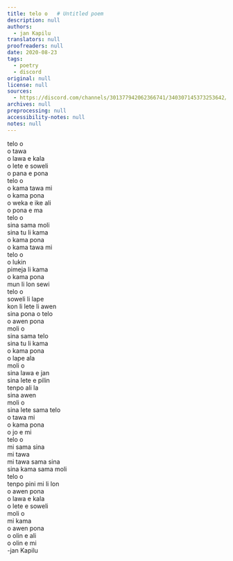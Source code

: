 ```yaml
---
title: telo o   # Untitled poem
description: null
authors:
  - jan Kapilu
translators: null
proofreaders: null
date: 2020-08-23
tags:
  - poetry
  - discord
original: null
license: null
sources:
  - https://discord.com/channels/301377942062366741/340307145373253642/746973633825472592
archives: null
preprocessing: null
accessibility-notes: null
notes: null
---
```


telo o  \
o tawa  \
o lawa e kala  \
o lete e soweli  \
o pana e pona  \
telo o  \
o kama tawa mi  \
o kama pona  \
o weka e ike ali  \
o pona e ma  \
telo o  \
sina sama moli  \
sina tu li kama  \
o kama pona  \
o kama tawa mi  \
telo o  \
o lukin  \
pimeja li kama  \
o kama pona  \
mun li lon sewi  \
telo o  \
soweli li lape  \
kon li lete li awen  \
sina pona o telo  \
o awen pona  \
moli o  \
sina sama telo  \
sina tu li kama  \
o kama pona  \
o lape ala  \
moli o  \
sina lawa e jan  \
sina lete e pilin  \
tenpo ali la  \
sina awen  \
moli o  \
sina lete sama telo  \
o tawa mi  \
o kama pona  \
o jo e mi  \
telo o  \
mi sama sina  \
mi tawa  \
mi tawa sama sina  \
sina kama sama moli  \
telo o  \
tenpo pini mi li lon  \
o awen pona  \
o lawa e kala  \
o lete e soweli  \
moli o  \
mi kama  \
o awen pona  \
o olin e ali  \
o olin e mi  \
-jan Kapilu
